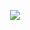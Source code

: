 <p align="center"><a href="https://leetcode.com/olegcherednik/"><img src="https://discuss.leetcode.com/uploads/system/site-logo.png"></a></p>
